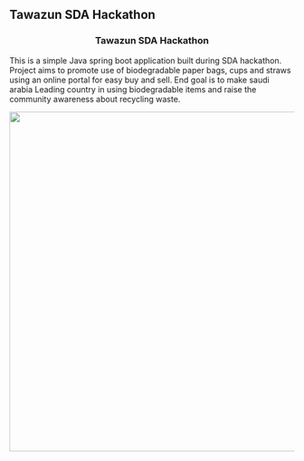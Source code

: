 ## Tawazun SDA Hackathon

<h3 align="center">
Tawazun SDA Hackathon
</h3>

This is a simple Java spring boot application built during SDA hackathon. Project aims to promote use of biodegradable paper bags, cups and straws using an online portal for easy buy and sell. End goal is to make saudi arabia Leading country in using biodegradable items and raise the community awareness about recycling waste.

<p align="center">
  <img src = "https://github.com/chandradeoarya/tawazun-sda-hackathon/blob/master/tazawun.gif?raw=true" width=600>
</p>
